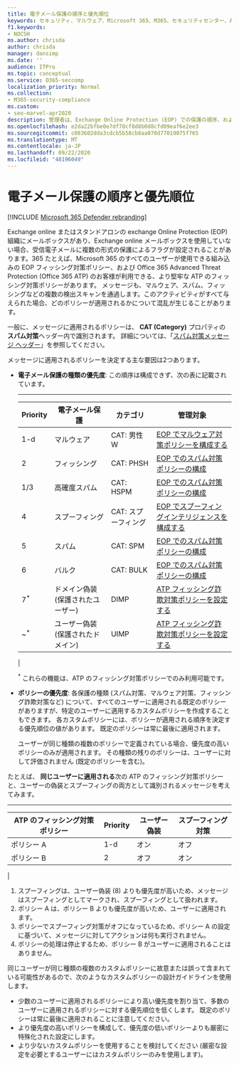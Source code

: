 ```yaml
---
title: 電子メール保護の順序と優先順位
keywords: セキュリティ、マルウェア、Microsoft 365、M365、セキュリティセンター、ATP、Microsoft Defender ATP、Office 365 ATP、Azure ATP
f1.keywords:
- NOCSH
ms.author: chrisda
author: chrisda
manager: dansimp
ms.date: ''
audience: ITPro
ms.topic: conceptual
ms.service: O365-seccomp
localization_priority: Normal
ms.collection:
- M365-security-compliance
ms.custom:
- seo-marvel-apr2020
description: 管理者は、Exchange Online Protection (EOP) での保護の順序、および保護ポリシーの優先度の値によってどのようなポリシーが適用されるかを調べることができます。
ms.openlocfilehash: e2da22bfbe0e7df70cf8d8b0d8cfd09eaf6e2ee3
ms.sourcegitcommit: c083602dda3cdcb5b58cb8aa070d77019075f765
ms.translationtype: MT
ms.contentlocale: ja-JP
ms.lasthandoff: 09/22/2020
ms.locfileid: "48196049"
---
```

# <a name="order-and-precedence-of-email-protection"></a>電子メール保護の順序と優先順位

[!INCLUDE [Microsoft 365 Defender rebranding](../includes/microsoft-defender-for-office.md)]


Exchange online またはスタンドアロンの exchange Online Protection (EOP) 組織にメールボックスがあり、Exchange online メールボックスを使用していない場合、受信電子メールに複数の形式の保護によるフラグが設定されることがあります。365 たとえば、Microsoft 365 のすべてのユーザーが使用できる組み込みの EOP フィッシング対策ポリシー、および Office 365 Advanced Threat Protection (Office 365 ATP) のお客様が利用できる、より堅牢な ATP のフィッシング対策ポリシーがあります。 メッセージも、マルウェア、スパム、フィッシングなどの複数の検出スキャンを通過します。このアクティビティがすべて与えられた場合、どのポリシーが適用されるかについて混乱が生じることがあります。

一般に、メッセージに適用されるポリシーは、 **CAT (Category)** プロパティの**スパム対策**ヘッダー内で識別されます。 詳細については、「[スパム対策メッセージ ヘッダー](anti-spam-message-headers.md)」を参照してください。

メッセージに適用されるポリシーを決定する主な要因は2つあります。

- **電子メール保護の種類の優先度**: この順序は構成できず、次の表に記載されています。

  ****

  |Priority|電子メール保護|カテゴリ|管理対象|
  |---|---|---|---|
  |1-d|マルウェア|CAT: 男性 W|[EOP でマルウェア対策ポリシーを構成する](configure-anti-malware-policies.md)|
  |2 |フィッシング|CAT: PHSH|[EOP でのスパム対策ポリシーの構成](configure-your-spam-filter-policies.md)|
  |1/3|高確度スパム|CAT: HSPM|[EOP でのスパム対策ポリシーの構成](configure-your-spam-filter-policies.md)|
  |4 |スプーフィング|CAT: スプーフィング|[EOP でスプーフィングインテリジェンスを構成する](learn-about-spoof-intelligence.md)|
  |5 |スパム|CAT: SPM|[EOP でのスパム対策ポリシーの構成](configure-your-spam-filter-policies.md)|
  |6 |バルク|CAT: BULK|[EOP でのスパム対策ポリシーの構成](configure-your-spam-filter-policies.md)|
  |7<sup>\*</sup>|ドメイン偽装 (保護されたユーザー)|DIMP|[ATP フィッシング詐欺対策ポリシーを設定する](configure-atp-anti-phishing-policies.md)|
  |~<sup>\*</sup>|ユーザー偽装 (保護されたドメイン)|UIMP|[ATP フィッシング詐欺対策ポリシーを設定する](configure-atp-anti-phishing-policies.md)|
  |

  <sup>\*</sup> これらの機能は、ATP のフィッシング対策ポリシーでのみ利用可能です。

- **ポリシーの優先度**: 各保護の種類 (スパム対策、マルウェア対策、フィッシング詐欺対策など) について、すべてのユーザーに適用される既定のポリシーがありますが、特定のユーザーに適用するカスタムポリシーを作成することもできます。 各カスタムポリシーには、ポリシーが適用される順序を決定する優先順位の値があります。 既定のポリシーは常に最後に適用されます。

  ユーザーが同じ種類の複数のポリシーで定義されている場合、優先度の高いポリシーのみが適用されます。 その種類の残りのポリシーは、ユーザーに対して評価されません (既定のポリシーを含む)。

たとえば、 **同じユーザーに適用される**次の ATP のフィッシング対策ポリシーと、ユーザーの偽装とスプーフィングの両方として識別されるメッセージを考えてみます。

  ****

  |ATP のフィッシング対策ポリシー|Priority|ユーザー偽装|スプーフィング対策|
  |---|---|---|---|
  |ポリシー A|1-d|オン|オフ|
  |ポリシー B|2 |オフ|オン|
  |

1. スプーフィングは、ユーザー偽装 (8) よりも優先度が高いため、メッセージはスプーフィングとしてマークされ、スプーフィングとして扱われます。
2. ポリシー A は、ポリシー B よりも優先度が高いため、ユーザーに適用されます。
3. ポリシーでスプーフィング対策がオフになっているため、ポリシー A の設定に基づいて、メッセージに対してアクションは何も実行されません。
4. ポリシーの処理は停止するため、ポリシー B がユーザーに適用されることはありません。

同じユーザーが同じ種類の複数のカスタムポリシーに故意または誤って含まれている可能性があるので、次のようなカスタムポリシーの設計ガイドラインを使用します。

- 少数のユーザーに適用されるポリシーにより高い優先度を割り当て、多数のユーザーに適用されるポリシーに対する優先順位を低くします。 既定のポリシーは常に最後に適用されることに注意してください。
- より優先度の高いポリシーを構成して、優先度の低いポリシーよりも厳密に特殊化された設定にします。
- より少ないカスタムポリシーを使用することを検討してください (厳密な設定を必要とするユーザーにはカスタムポリシーのみを使用します)。
